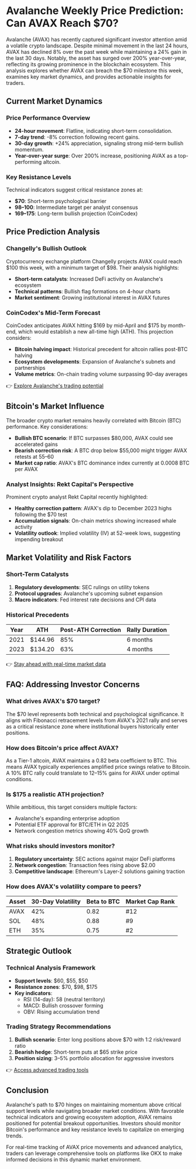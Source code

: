 # Avalanche Weekly Price Prediction: Can AVAX Reach $70?

Avalanche (AVAX) has recently captured significant investor attention amid a volatile crypto landscape. Despite minimal movement in the last 24 hours, AVAX has declined 8% over the past week while maintaining a 24% gain in the last 30 days. Notably, the asset has surged over 200% year-over-year, reflecting its growing prominence in the blockchain ecosystem. This analysis explores whether AVAX can breach the $70 milestone this week, examines key market dynamics, and provides actionable insights for traders.

## Current Market Dynamics

### Price Performance Overview
- **24-hour movement**: Flatline, indicating short-term consolidation.
- **7-day trend**: -8% correction following recent gains.
- **30-day growth**: +24% appreciation, signaling strong mid-term bullish momentum.
- **Year-over-year surge**: Over 200% increase, positioning AVAX as a top-performing altcoin.

### Key Resistance Levels
Technical indicators suggest critical resistance zones at:
- **$70**: Short-term psychological barrier
- **$98–$100**: Intermediate target per analyst consensus
- **$169–$175**: Long-term bullish projection (CoinCodex)

## Price Prediction Analysis

### Changelly's Bullish Outlook
Cryptocurrency exchange platform Changelly projects AVAX could reach $100 this week, with a minimum target of $98. Their analysis highlights:
- **Short-term catalysts**: Increased DeFi activity on Avalanche's ecosystem
- **Technical patterns**: Bullish flag formations on 4-hour charts
- **Market sentiment**: Growing institutional interest in AVAX futures

### CoinCodex's Mid-Term Forecast
CoinCodex anticipates AVAX hitting $169 by mid-April and $175 by month-end, which would establish a new all-time high (ATH). This projection considers:
- **Bitcoin halving impact**: Historical precedent for altcoin rallies post-BTC halving
- **Ecosystem developments**: Expansion of Avalanche's subnets and partnerships
- **Volume metrics**: On-chain trading volume surpassing 90-day averages

👉 [Explore Avalanche's trading potential](https://bit.ly/okx-bonus)

## Bitcoin's Market Influence

The broader crypto market remains heavily correlated with Bitcoin (BTC) performance. Key considerations:
- **Bullish BTC scenario**: If BTC surpasses $80,000, AVAX could see accelerated gains
- **Bearish correction risk**: A BTC drop below $55,000 might trigger AVAX retests at $55–$60
- **Market cap ratio**: AVAX's BTC dominance index currently at 0.0008 BTC per AVAX

### Analyst Insights: Rekt Capital's Perspective
Prominent crypto analyst Rekt Capital recently highlighted:
- **Healthy correction pattern**: AVAX's dip to December 2023 highs following the $70 test
- **Accumulation signals**: On-chain metrics showing increased whale activity
- **Volatility outlook**: Implied volatility (IV) at 52-week lows, suggesting impending breakout

## Market Volatility and Risk Factors

### Short-Term Catalysts
1. **Regulatory developments**: SEC rulings on utility tokens
2. **Protocol upgrades**: Avalanche's upcoming subnet expansion
3. **Macro indicators**: Fed interest rate decisions and CPI data

### Historical Precedents
| Year | ATH | Post-ATH Correction | Rally Duration |
|------|-----|---------------------|----------------|
| 2021 | $144.96 | 85% | 6 months |
| 2023 | $134.20 | 63% | 4 months |

👉 [Stay ahead with real-time market data](https://bit.ly/okx-bonus)

## FAQ: Addressing Investor Concerns

### What drives AVAX's $70 target?
The $70 level represents both technical and psychological significance. It aligns with Fibonacci retracement levels from AVAX's 2021 rally and serves as a critical resistance zone where institutional buyers historically enter positions.

### How does Bitcoin's price affect AVAX?
As a Tier-1 altcoin, AVAX maintains a 0.82 beta coefficient to BTC. This means AVAX typically experiences amplified price swings relative to Bitcoin. A 10% BTC rally could translate to 12–15% gains for AVAX under optimal conditions.

### Is $175 a realistic ATH projection?
While ambitious, this target considers multiple factors:
- Avalanche's expanding enterprise adoption
- Potential ETF approval for BTC/ETH in Q2 2025
- Network congestion metrics showing 40% QoQ growth

### What risks should investors monitor?
1. **Regulatory uncertainty**: SEC actions against major DeFi platforms
2. **Network congestion**: Transaction fees rising above $2.00
3. **Competitive landscape**: Ethereum's Layer-2 solutions gaining traction

### How does AVAX's volatility compare to peers?
| Asset | 30-Day Volatility | Beta to BTC | Market Cap Rank |
|-------|--------------------|-------------|-----------------|
| AVAX  | 42%                | 0.82        | #12             |
| SOL   | 48%                | 0.88        | #9              |
| ETH   | 35%                | 0.75        | #2              |

## Strategic Outlook

### Technical Analysis Framework
- **Support levels**: $60, $55, $50
- **Resistance zones**: $70, $98, $175
- **Key indicators**:
  - RSI (14-day): 58 (neutral territory)
  - MACD: Bullish crossover forming
  - OBV: Rising accumulation trend

### Trading Strategy Recommendations
1. **Bullish scenario**: Enter long positions above $70 with 1:2 risk/reward ratio
2. **Bearish hedge**: Short-term puts at $65 strike price
3. **Position sizing**: 3–5% portfolio allocation for aggressive investors

👉 [Access advanced trading tools](https://bit.ly/okx-bonus)

## Conclusion

Avalanche's path to $70 hinges on maintaining momentum above critical support levels while navigating broader market conditions. With favorable technical indicators and growing ecosystem adoption, AVAX remains positioned for potential breakout opportunities. Investors should monitor Bitcoin's performance and key resistance levels to capitalize on emerging trends.

For real-time tracking of AVAX price movements and advanced analytics, traders can leverage comprehensive tools on platforms like OKX to make informed decisions in this dynamic market environment.